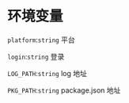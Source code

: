 # 环境变量

`platform`:`string` 平台

`login`:`string` 登录

`LOG_PATH`:`string` log 地址

`PKG_PATH`:`string` package.json 地址
